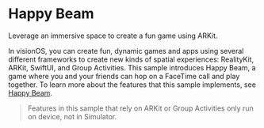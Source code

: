 # Happy Beam
Leverage an immersive space to create a fun game using ARKit.

In visionOS, you can create fun, dynamic games and apps using several different frameworks to create new kinds of spatial experiences: RealityKit, ARKit, SwiftUI, and Group Activities. This sample introduces Happy Beam, a game where you and your friends can hop on a FaceTime call and play together. To learn more about the features that this sample implements, see [Happy Beam](https://developer.apple.com/documentation/visionos/happybeam).

> Features in this sample that rely on ARKit or Group Activities only run on device, not in Simulator.
